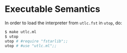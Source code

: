 # Executable Semantics

In order to load the interpreter from `utlc.fst` in `utop`, do:

```bash
$ make utlc.ml
$ utop
utop # #require "fstarlib";;
utop # #use "utlc.ml";;
```
